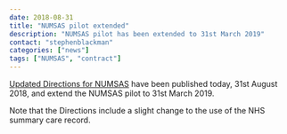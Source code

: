 ```yaml
---
date: 2018-08-31
title: "NUMSAS pilot extended"
description: "NUMSAS pilot has been extended to 31st March 2019"
contact: "stephenblackman"
categories: ["news"]
tags: ["NUMSAS", "contract"]
---
```


[Updated Directions for NUMSAS](https://www.nhsbsa.nhs.uk/sites/default/files/2018-08/Drug%20Tariff%20Part%20VIC%20NHS%20PS%20%28Adv%20Enh%20Serv%29%20%28Eng%29%20%28Amnd%29%20%28No2%29%20Dir%202018%2031082018.pdf) 
have been published today, 31st August 2018, and extend the NUMSAS pilot to 31st March 2019.  

Note that the Directions include a slight change to the use of the NHS summary care record.  
